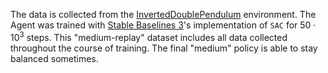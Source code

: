 The data is collected from the [InvertedDoublePendulum](https://gymnasium.farama.org/environments/mujoco/inverted_double_pendulum/) environment. The Agent was trained with [Stable Baselines 3](https://stable-baselines3.readthedocs.io/en/master/)'s implementation of `SAC` for $50 \cdot 10^3$ steps. This "medium-replay" dataset includes all data collected throughout the course of training. The final "medium" policy is able to stay balanced sometimes.
